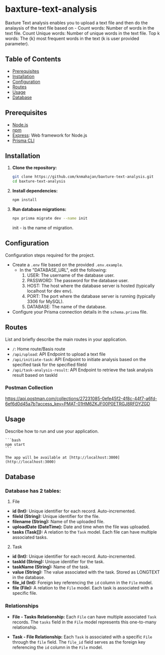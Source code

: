 # baxture-text-analysis

Baxture Text analysis enables you to upload a text file and then do the analaysis of the text file based on - 
Count words: Number of words in the text file.
Count Unique words: Number of unique words in the text file.
Top k words: The {k} most frequent words in the text (k is user provided parameter).

## Table of Contents

- [Prerequisites](#prerequisites)
- [Installation](#installation)
- [Configuration](#configuration)
- [Routes](#routes)
- [Usage](#usage)
- [Database](#database)

## Prerequisites

- [Node.js](https://nodejs.org/)
- [npm](https://www.npmjs.com/)
- [Express](https://expressjs.com/): Web framework for Node.js
- [Prisma CLI](https://www.prisma.io/docs/getting-started/installation)

## Installation

1. **Clone the repository:**

    ```bash
    git clone https://github.com/knmahajan/baxture-text-analysis.git
    cd baxture-text-analysis
    ```

2. **Install dependencies:**

    ```bash
    npm install
    ```

3. **Run database migrations:**

    ```bash
    npx prisma migrate dev --name init
    ```
    init - is the name of migration.

## Configuration

Configuration steps required for the project.

- Create a `.env` file based on the provided `.env.example`.
    - In the "DATABASE_URL", edit the following:
        1. USER: The username of the database user.
        2. PASSWORD: The password for the database user.
        3. HOST: The host where the database server is hosted (typically localhost for dev env).
        4. PORT: The port where the database server is running (typically 3306 for MySQL).
        5. DATABASE: The name of the database.
- Configure your Prisma connection details in the `schema.prisma` file.

## Routes

List and briefly describe the main routes in your application.
- `/`: Home route/Basis route
- `/api/upload`: API Endpoint to upload a text file
- `/api/initiate-task`: API Endpoint to initiate analysis based on the specified task for the specified fileId
- `/api/task-analysis-result`: API Endpoint to retrieve the task analysis result based on taskId

### Postman Collection

https://api.postman.com/collections/27231085-0efe45f2-4f8c-44f7-a6fd-6ef6d0d45a7b?access_key=PMAT-01HM6ZKJF00P0ETRGJ8RFDYZGD

## Usage

Describe how to run and use your application.

    ```bash
    npm start
    ```

    The app will be available at [http://localhost:3000](http://localhost:3000)

## Database

### Database has 2 tables:

1. File
- **id (Int):** Unique identifier for each record. Auto-incremented.
- **fileId (String):** Unique identifier for the file.
- **filename (String):** Name of the uploaded file.
- **uploadDate (DateTime):** Date and time when the file was uploaded.
- **tasks (Task[]):** A relation to the `Task` model. Each file can have multiple associated tasks.

2. Task

- **id (Int):** Unique identifier for each record. Auto-incremented.
- **taskId (String):** Unique identifier for the task.
- **taskName (String):** Name of the task.
- **value (String):** The value associated with the task. Stored as LONGTEXT in the database.
- **file_id (Int):** Foreign key referencing the `id` column in the `File` model.
- **file (File):** A relation to the `File` model. Each task is associated with a specific file.

### Relationships

- **File - Tasks Relationship:** Each `File` can have multiple associated `Task` records. The `tasks` field in the `File` model represents this one-to-many relationship.

- **Task - File Relationship:** Each `Task` is associated with a specific `File` through the `file` field. The `file_id` field serves as the foreign key referencing the `id` column in the `File` model.
